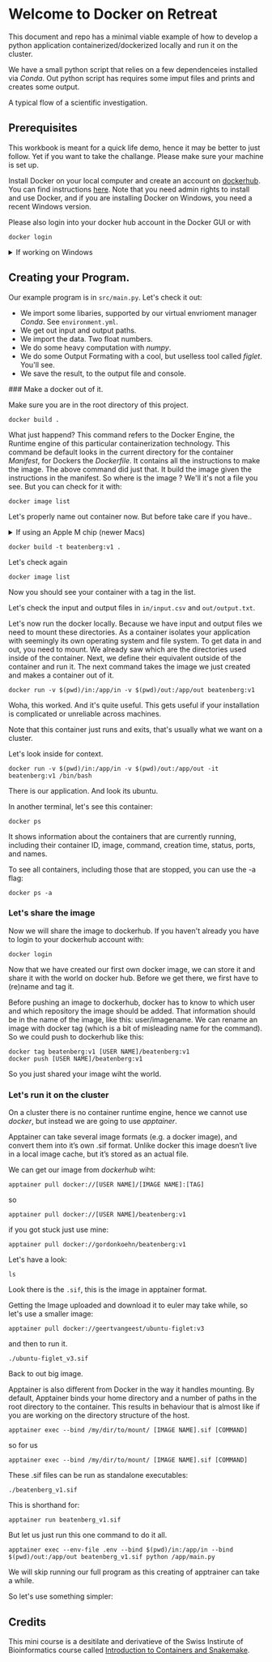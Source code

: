 # Welcome to Docker on Retreat

This document and repo has a minimal viable example of how to develop a python application containerized/dockerized locally and run it on the cluster.

We have a small python script that relies on a few dependenceies installed via _Conda_.
Out python script has requires some imput files and prints and creates some output.

A typical flow of a scientific investigation.

## Prerequisites

This workbook is meant for a quick life demo, hence it may be better to just follow. Yet if you want to take the challange. Please make sure your machine is set up. 

Install Docker on your local computer and create an account on [dockerhub](https://hub.docker.com/). You can find instructions [here](https://docs.docker.com/get-started/get-docker/). Note that you need admin rights to install and use Docker, and if you are installing Docker on Windows, you need a recent Windows version. 


Please also login into your docker hub account in the Docker GUI or with 

```
docker login
```

<details>
<summary>If working on Windows</summary>

During the course exercises you will be mainly interacting with docker through the command line. Although windows powershell is suitable for that, it might cause some issues with bind mounting directories. Hence, it is easier to follow the exercises if you have a UNIX or ‘UNIX-like’ terminal. You can get one by using WSL2. With VScode, you can also add the WSL extension. Make sure you install the latest versions before installing docker.

</details>

## Creating your Program.

Our example program is in `src/main.py`. Let's check it out:
- We import some libaries, supported by our virtual envrioment manager _Conda_. See `environment.yml`.
- We get out input and output paths.
- We import the data. Two float numbers.
- We do some heavy computation with _numpy_.
- We do some Output Formating with a cool, but uselless tool called _figlet_. You'll see.
- We save the result, to the output file and console.

### Make a docker out of it.

Make sure you are in the root directory of this project.

```
docker build .
```

What just happend? This command refers to the Docker Engine, the Runtime engine of this particular containerization technology. This command be default looks in the current directory for the container _Manifest_, for Dockers the _Dockerfile_. It contains all the instructions to make the image. The above command did just that. It build the image given the instructions in the manifest. So where is the image ? We'll it's not a file you see. But you can check for it with:

```
docker image list
```

Let's properly name out container now. But before take care if you have..
<details>
<summary>If using an Apple M chip (newer Macs)</summary>

If you are using a computer with an Apple M chip, you have the less common ARM system architecture, which can limit transferability of images to (more common) x86_64/AMD64 machines. When building images on a Mac with an M chip (especially if you have sharing in mind), it’s best to set the DOCKER_DEFAULT_PLATFORM to linux/amd64 with:

```
export DOCKER_DEFAULT_PLATFORM=linux/amd64
```

This is unfortunate currently, but containers protect us for any issues with operating systems but the chip-set may still cause issues, so it's best to use the default. Especially because clusters won't use ARM chips. Clusters are not optimized for energy efficiency that way.

</details>

```
docker build -t beatenberg:v1 .
```


Let's check again 

```
docker image list
```

Now you should see your container with a tag in the list.

Let's check the input and output files in 
`in/input.csv` and `out/output.txt`.

Let's now run the docker locally. Because we have input and output files we need to mount these directories. As a container isolates your application with seemingly its own operating system and file system. To get data in and out, you need to mount. We already saw which are the directories used inside of the container. Next, we define their equivalent outside of the container and run it. The next command takes the image we just created and makes a container out of it.


```
docker run -v $(pwd)/in:/app/in -v $(pwd)/out:/app/out beatenberg:v1
```

Woha, this worked. And it's quite useful. This gets useful if your installation is complicated or unreliable across machines.

Note that this container just runs and exits, that's usually what we want on a cluster.



Let's look inside for context.

```
docker run -v $(pwd)/in:/app/in -v $(pwd)/out:/app/out -it beatenberg:v1 /bin/bash
```

There is our application. And look its ubuntu.

In another terminal, let's see this container:

```
docker ps
````
It shows information about the containers that are currently running, including their container ID, image, command, creation time, status, ports, and names. 


To see all containers, including those that are stopped, you can use the -a flag:
```
docker ps -a
```

### Let's share the image

Now we will share the image to dockerhub. If you haven't already you have to login to your dockerhub account with:

```
docker login
```

Now that we have created our first own docker image, we can store it and share it with the world on docker hub. Before we get there, we first have to (re)name and tag it.

Before pushing an image to dockerhub, docker has to know to which user and which repository the image should be added. That information should be in the name of the image, like this: user/imagename. We can rename an image with docker tag (which is a bit of misleading name for the command). So we could push to dockerhub like this:

```
docker tag beatenberg:v1 [USER NAME]/beatenberg:v1
docker push [USER NAME]/beatenberg:v1
```

So you just shared your image wiht the world.

### Let's run it on the cluster

On a cluster there is no container runtime engine, hence we cannot use _docker_, but instead we are going to use _apptainer_.

Apptainer can take several image formats (e.g. a docker image), and convert them into it’s own .sif format. Unlike docker this image doesn’t live in a local image cache, but it’s stored as an actual file.

We can get our image from _dockerhub_ wiht:

```
apptainer pull docker://[USER NAME]/[IMAGE NAME]:[TAG]
```

so 

```
apptainer pull docker://[USER NAME]/beatenberg:v1
```

if you got stuck just use mine:

```
apptainer pull docker://gordonkoehn/beatenberg:v1
```

Let's have a look:

```
ls
```
Look there is the `.sif`, this is the image in apptainer format.


Getting the Image uploaded and download it to euler may take while, so let's use a smaller image: 

````
apptainer pull docker://geertvangeest/ubuntu-figlet:v3
````

and then to run it.

```
./ubuntu-figlet_v3.sif
```

Back to out big image.


Apptainer is also different from Docker in the way it handles mounting. By default, Apptainer binds your home directory and a number of paths in the root directory to the container. This results in behaviour that is almost like if you are working on the directory structure of the host.

```
apptainer exec --bind /my/dir/to/mount/ [IMAGE NAME].sif [COMMAND]
```

so for us 

```
apptainer exec --bind /my/dir/to/mount/ [IMAGE NAME].sif [COMMAND]
```

These .sif files can be run as standalone executables:

```
./beatenberg_v1.sif
```

This is shorthand for:

```
apptainer run beatenberg_v1.sif
```

But let us just run this one command to do it all.

```
apptainer exec --env-file .env --bind $(pwd)/in:/app/in --bind $(pwd)/out:/app/out beatenberg_v1.sif python /app/main.py
```

We will skip running our full program as this creating of apptrainer can take a while.

So let's use something simpler:



## Credits

This mini course is a desitilate and derivatieve of the Swiss Instirute of Bioinformatics course called [Introduction to Containers and Snakemake](https://sib-swiss.github.io/containers-snakemake-training/latest/course_material/day1/introduction_containers/).